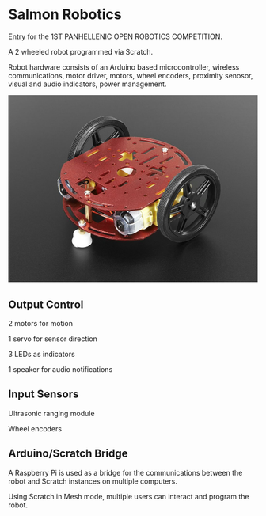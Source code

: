 # Salmon Robotics

Entry for the 1ST PANHELLENIC OPEN ROBOTICS COMPETITION.

A 2 wheeled robot programmed via Scratch.

Robot hardware consists of an Arduino based microcontroller, wireless communications, motor driver, motors, wheel encoders, proximity senosor, visual and audio indicators, power management.

![Chassis](robot-chassis.jpg)


Output Control
--------------

2 motors for motion

1 servo for sensor direction

3 LEDs as indicators

1 speaker for audio notifications

Input Sensors
-------------

Ultrasonic ranging module

Wheel encoders

Arduino/Scratch Bridge
----------------------

A Raspberry Pi is used as a bridge for the communications between the robot and Scratch instances on multiple computers.

Using Scratch in Mesh mode, multiple users can interact and program the robot.

